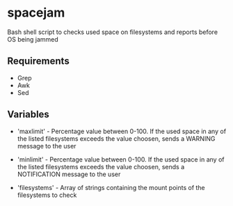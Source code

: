 # spacejam
Bash shell script to checks used space on filesystems and reports before OS being jammed

## Requirements

- Grep
- Awk
- Sed

## Variables

* 'maxlimit' - Percentage value between 0-100. If the used space in any of the listed filesystems exceeds the value choosen, sends a WARNING message to the user

* 'minlimit' - Percentage value between 0-100. If the used space in any of the listed filesystems exceeds the value choosen, sends a NOTIFICATION message to the user

* 'filesystems' - Array of strings containing the mount points of the filesystems to check
